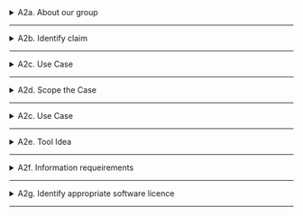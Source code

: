 
<details>
  <summary>A2a. About our group</summary>
   How much do agree with this statement? : "I am confident coding in Python"
   
  ### Group 11 - Managers
  - *Ondrej* : 1
  - *Magnus* : 3

  ###  Group 14 - Analysts
  - *Jannik* :
  - *Mathushan* :

  ###  Group 15 - Analysts
  - *Zohaib* :
  - *Mikael* :


 ### Total Score:

</details>
  
---
<details>
  <summary>A2b. Identify claim</summary>

  ### Group 14 - Claim
  - **Claim:** 
  - **Report Reference:** "CES_BLD_24_0_6_MEP" (p. 8)
  - **Description of claim we wish to check**
  - **Justification of selection of our claim**

  ### Group 15 - Claim
  - **Claim:** 
  - **Report Reference:** 
  - **Description of claim we wish to check**
  - **Justification of selection of our claim**

</details>

---
<details>
  <summary>A2c. Use Case</summary>

  ### Group 14 - Claim
  - **How and when we check the claim?** 
  - **What information does this claim rely on?**
  - **What BIM purpose is required?**
  - **BPMN drawing:** 

  ### Group 15 - Claim
  - **How and when we check the claim?** 
  - **What information does this claim rely on?**
  - **What BIM purpose is required?**
  - **BPMN drawing:** 

  </details>

---
<details>
  <summary>A2d. Scope the Case</summary>

  </details>

---
<details>
  <summary>A2c. Use Case</summary>

  </details>

---
<details>
  <summary>A2e. Tool Idea</summary>

 ### Group 14
  - **Describe idea of your OpenBIM ifcOpenShell Tool**
  - **Business and Societal value:**
  - **Summarizing BPMN diagram:**
 ### Group 15
 - **Describe idea of your OpenBIM ifcOpenShell Tool**
  - **Business and Societal value:**
  - **Summarizing BPMN diagram:**
  
  </details>

---
<details>
  <summary>A2f. Information requeirements</summary>
 
  ### Group 14
 - **Identification of required information from model**

 ### Group 15
  - **Identification of required information from model**
  </details>

---
<details>
  <summary>A2g. Identify appropriate software licence</summary>

  </details>

---
